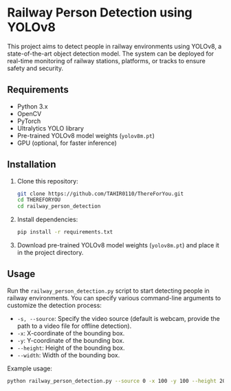 # Railway Person Detection using YOLOv8

This project aims to detect people in railway environments using YOLOv8, a state-of-the-art object detection model. The system can be deployed for real-time monitoring of railway stations, platforms, or tracks to ensure safety and security.

## Requirements

- Python 3.x
- OpenCV
- PyTorch
- Ultralytics YOLO library
- Pre-trained YOLOv8 model weights (`yolov8m.pt`)
- GPU (optional, for faster inference)

## Installation

1. Clone this repository:
    ```bash
    git clone https://github.com/TAHIR0110/ThereForYou.git
    cd THEREFORYOU
    cd railway_person_detection
    ```

2. Install dependencies:
    ```bash
    pip install -r requirements.txt
    ```

3. Download pre-trained YOLOv8 model weights (`yolov8m.pt`) and place it in the project directory.

## Usage

Run the `railway_person_detection.py` script to start detecting people in railway environments. You can specify various command-line arguments to customize the detection process:

- `-s, --source`: Specify the video source (default is webcam, provide the path to a video file for offline detection).
- `-x`: X-coordinate of the bounding box.
- `-y`: Y-coordinate of the bounding box.
- `--height`: Height of the bounding box.
- `--width`: Width of the bounding box.

Example usage:
```bash
python railway_person_detection.py --source 0 -x 100 -y 100 --height 200 --width 200
